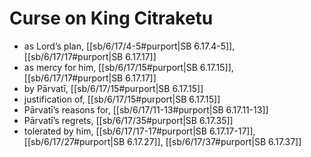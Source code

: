 # Curse on King Citraketu

* as Lord’s plan, [[sb/6/17/4-5#purport|SB 6.17.4-5]], [[sb/6/17/17#purport|SB 6.17.17]]
* as mercy for him, [[sb/6/17/15#purport|SB 6.17.15]], [[sb/6/17/17#purport|SB 6.17.17]]
* by Pārvatī, [[sb/6/17/15#purport|SB 6.17.15]]
* justification of, [[sb/6/17/15#purport|SB 6.17.15]]
* Pārvatī’s reasons for, [[sb/6/17/11-13#purport|SB 6.17.11-13]]
* Pārvatī’s regrets, [[sb/6/17/35#purport|SB 6.17.35]]
* tolerated by him, [[sb/6/17/17-17#purport|SB 6.17.17-17]], [[sb/6/17/27#purport|SB 6.17.27]], [[sb/6/17/37#purport|SB 6.17.37]]
